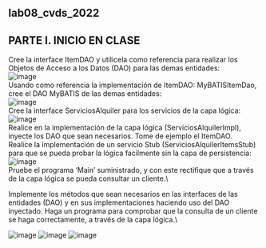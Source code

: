 ## lab08_cvds_2022
## PARTE I. INICIO EN CLASE
Cree la interface ItemDAO y utilicela como referencia para realizar los Objetos de Acceso a los Datos (DAO) para las demas entidades:\
![image](https://user-images.githubusercontent.com/98216838/160669244-d0732236-9a23-4a84-8d0b-11e3e9fc2973.png)\
Usando como referencia la implementación de ItemDAO: MyBATISItemDao, cree el DAO MyBATIS de las demas entidades:\
![image](https://user-images.githubusercontent.com/98216838/160671573-0fc12885-161e-4be9-af7a-cd17309826b0.png)\
Cree la interface ServiciosAlquiler para los servicios de la capa lógica:\
![image](https://user-images.githubusercontent.com/98216838/160672132-832cd925-8d1e-4d45-a0c6-435b2e7ada1c.png)\
Realice en la implementación de la capa lógica (ServiciosAlquilerImpl), inyecte los DAO que sean necesarios. Tome de ejemplo el ItemDAO.\
Realice la implementación de un servicio Stub (ServiciosAlquilerItemsStub) para que se pueda probar la lógica facilmente sin la capa de persistencia:\
![image](https://user-images.githubusercontent.com/98216838/160673201-1c69c788-4fa5-4bbc-9164-0326de51137c.png)\
Pruebe el programa ‘Main’ suministrado, y con este rectifique que a través de la capa lógica se pueda consultar un cliente.\

Implemente los métodos que sean necesarios en las interfaces de las entidades (DAO) y en sus implementaciones haciendo uso del DAO inyectado. Haga un programa para comprobar que la consulta de un cliente se haga correctamente, a través de la capa lógica.\


![image](https://user-images.githubusercontent.com/98216838/161363334-c25c3bd3-55ce-4589-9602-0c90f9efd864.png)
![image](https://user-images.githubusercontent.com/98216838/161363352-0b2cb624-670b-487d-9ea2-0dba00614133.png)
![image](https://user-images.githubusercontent.com/98216838/161363358-8dfdfecc-49b9-402d-98dc-ce9f4cd7216f.png)
